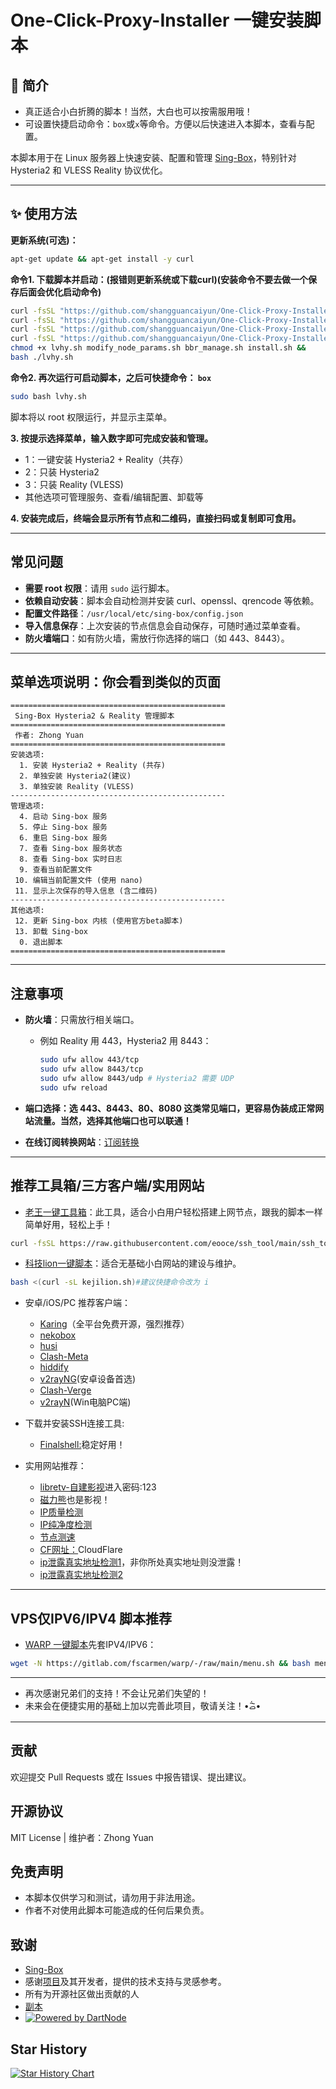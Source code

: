 


# One-Click-Proxy-Installer 一键安装脚本

## 🌟 简介

- 真正适合小白折腾的脚本！当然，大白也可以按需服用哦！
- 可设置快捷启动命令：`box`或`x`等命令。方便以后快速进入本脚本，查看与配置。


本脚本用于在 Linux 服务器上快速安装、配置和管理 [Sing-Box](https://github.com/SagerNet/sing-box)，特别针对 Hysteria2 和 VLESS Reality 协议优化。

---

## ✨ 使用方法

**更新系统(可选)：**

```bash
apt-get update && apt-get install -y curl
```
**命令1. 下载脚本并启动：(报错则更新系统或下载curl)(安装命令不要去做一个保存后面会优化启动命令)**

```bash
curl -fsSL "https://github.com/shangguancaiyun/One-Click-Proxy-Installer/raw/main/lvhy.sh" -o lvhy.sh &&
curl -fsSL "https://github.com/shangguancaiyun/One-Click-Proxy-Installer/raw/main/modify_node_params.sh" -o modify_node_params.sh &&
curl -fsSL "https://github.com/shangguancaiyun/One-Click-Proxy-Installer/raw/main/bbr_manage.sh" -o bbr_manage.sh &&
curl -fsSL "https://github.com/shangguancaiyun/One-Click-Proxy-Installer/raw/main/install.sh" -o install.sh &&
chmod +x lvhy.sh modify_node_params.sh bbr_manage.sh install.sh &&
bash ./lvhy.sh
```

**命令2. 再次运行可启动脚本，之后可快捷命令： `box`**

```bash
sudo bash lvhy.sh
```

脚本将以 root 权限运行，并显示主菜单。

**3. 按提示选择菜单，输入数字即可完成安装和管理。**

- 1：一键安装 Hysteria2 + Reality（共存）
- 2：只装 Hysteria2
- 3：只装 Reality (VLESS)
- 其他选项可管理服务、查看/编辑配置、卸载等

**4. 安装完成后，终端会显示所有节点和二维码，直接扫码或复制即可食用。**

---

## 常见问题

- **需要 root 权限**：请用 `sudo` 运行脚本。
- **依赖自动安装**：脚本会自动检测并安装 curl、openssl、qrencode 等依赖。
- **配置文件路径**：`/usr/local/etc/sing-box/config.json`
- **导入信息保存**：上次安装的节点信息会自动保存，可随时通过菜单查看。
- **防火墙端口**：如有防火墙，需放行你选择的端口（如 443、8443）。

---

## 菜单选项说明：你会看到类似的页面

```
================================================
 Sing-Box Hysteria2 & Reality 管理脚本
================================================
 作者: Zhong Yuan
================================================
安装选项:
  1. 安装 Hysteria2 + Reality (共存)
  2. 单独安装 Hysteria2(建议)
  3. 单独安装 Reality (VLESS)
------------------------------------------------
管理选项:
  4. 启动 Sing-box 服务
  5. 停止 Sing-box 服务
  6. 重启 Sing-box 服务
  7. 查看 Sing-box 服务状态
  8. 查看 Sing-box 实时日志
  9. 查看当前配置文件
 10. 编辑当前配置文件 (使用 nano)
 11. 显示上次保存的导入信息 (含二维码)
------------------------------------------------
其他选项:
 12. 更新 Sing-box 内核 (使用官方beta脚本)
 13. 卸载 Sing-box
  0. 退出脚本
================================================
```

---

## 注意事项

- **防火墙**：只需放行相关端口。
  - 例如 Reality 用 443，Hysteria2 用 8443：
    ```bash
    sudo ufw allow 443/tcp
    sudo ufw allow 8443/tcp
    sudo ufw allow 8443/udp # Hysteria2 需要 UDP
    sudo ufw reload
    ```
- **端口选择：选 443、8443、80、8080 这类常见端口，更容易伪装成正常网站流量。当然，选择其他端口也可以联通！**

- **在线订阅转换网站**：[订阅转换](https://sub.crazyact.com/)

---

## 推荐工具箱/三方客户端/实用网站

- [老王一键工具箱](https://github.com/eooce/ssh_tool)：此工具，适合小白用户轻松搭建上网节点，跟我的脚本一样简单好用，轻松上手！

```bash
curl -fsSL https://raw.githubusercontent.com/eooce/ssh_tool/main/ssh_tool.sh -o ssh_tool.sh && chmod +x ssh_tool.sh && ./ssh_tool.sh#建议快捷命令改为 w 避免冲突！
```

- [科技lion一键脚本](https://kejilion.sh/index-zh-CN.html)：适合无基础小白网站的建设与维护。

```bash
bash <(curl -sL kejilion.sh)#建议快捷命令改为 i
```

- 安卓/iOS/PC 推荐客户端：
  - [Karing](https://github.com/KaringX/karing/releases)（全平台免费开源，强烈推荐）
  - [nekobox](https://github.com/MatsuriDayo/NekoBoxForAndroid/releases)
  - [husi](https://github.com/xchacha20-poly1305/husi/releases)
  - [Clash-Meta](https://github.com/MetaCubeX/ClashMetaForAndroid/releases)
  - [hiddify](https://github.com/hiddify/hiddify-next/releases)
  - [v2rayNG](https://github.com/2dust/v2rayNG/releases)(安卓设备首选)
  - [Clash-Verge](https://github.com/clash-verge-rev/clash-verge-rev/releases)
  - [v2rayN](https://github.com/2dust/v2rayN/releases)(Win电脑PC端)

- 下载并安装SSH连接工具:
  - [Finalshell:](https://www.hostbuf.com/t/988.html)稳定好用！


- 实用网站推荐：
    - [libretv-自建影视](https://053312d1.libretv-edb.pages.dev/)进入密码:123
    - [磁力熊](https://www.cilixiong.org/)也是影视！
    - [IP质量检测](https://ipjiance.com/)
    - [IP纯净度检测](https://scamalytics.com/​)
    - [节点测速](https://fiber.google.com/speedtest/)
    - [CF网址：](https://www.cloudflare.com/zh-cn/)CloudFlare
    - [ip泄露真实地址检测1](https://dw.jhb.ovh/)，非你所处真实地址则没泄露！
    - [ip泄露真实地址检测2](https://ipleak.net/)

---

## VPS仅IPV6/IPV4 脚本推荐

- [WARP 一键脚本](https://gitlab.com/fscarmen/warp)先套IPV4/IPV6：

```bash
wget -N https://gitlab.com/fscarmen/warp/-/raw/main/menu.sh && bash menu.sh [option] [lisence/url/token]
```

---
- 再次感谢兄弟们的支持！不会让兄弟们失望的！
- 未来会在便捷实用的基础上加以完善此项目，敬请关注！•᷄ࡇ•᷅
---

## 贡献

欢迎提交 Pull Requests 或在 Issues 中报告错误、提出建议。

## 开源协议

MIT License  |  维护者：Zhong Yuan

## 免责声明

- 本脚本仅供学习和测试，请勿用于非法用途。
- 作者不对使用此脚本可能造成的任何后果负责。

## 致谢

- [Sing-Box](https://github.com/SagerNet/sing-box)
- 感谢[项目](https://github.com/Netflixxp/vlhy2)及其开发者，提供的技术支持与灵感参考。
- 所有为开源社区做出贡献的人
- [副本](https://github.com/shangguan3366/One-Click-Proxy-Installer)
- [![Powered by DartNode](https://dartnode.com/branding/DN-Open-Source-sm.png)](https://dartnode.com "Powered by DartNode - Free VPS for Open Source")


## Star History

[![Star History
Chart](https://api.star-history.com/svg?repos=shangguancaiyun/One-Click-Proxy-Installer&type=Date)](https://www.star-history.com/#shangguancaiyun/One-Click-Proxy-Installer&Date)



